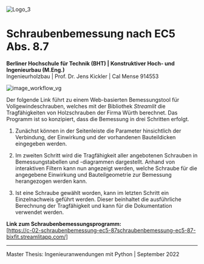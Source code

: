 ![Logo_3](https://user-images.githubusercontent.com/104301991/191497550-89374a19-1686-468f-b351-b216a7b07fea.png)


# Schraubenbemessung nach EC5 Abs. 8.7
**Berliner Hochschule für Technik (BHT) | Konstruktiver Hoch- und Ingenieurbau (M.Eng.)** <br>
Ingenieurholzbau | Prof. Dr. Jens Kickler | Cal Mense 914553 <br>

![image_workflow_vg](https://user-images.githubusercontent.com/104301991/191503357-be3cdd22-543a-4be1-bdac-a882e1b201c0.png)

Der folgende Link führt zu einem Web-basierten Bemessungstool für Vollgewindeschrauben, welches mit der Bibliothek *Streamlit* die Tragfähigkeiten von Holzschrauben der Firma Würth berechnet. Das Programm ist so konzipiert, dass die Bemessung in drei Schritten erfolgt.

1)	Zunächst können in der Seitenleiste die Parameter hinsichtlich der Verbindung, der Einwirkung und der vorhandenen Bauteildicken eingegeben werden.

2)	Im zweiten Schritt wird die Tragfähigkeit aller angebotenen Schrauben in Bemessungstabellen und -diagrammen dargestellt. Anhand von interaktiven Filtern kann nun angezeigt werden, welche Schraube für die angegebene Einwirkung und Bauteilgeometrie zur Bemessung herangezogen werden kann.

3)	Ist eine Schraube gewählt worden, kann im letzten Schritt ein Einzelnachweis geführt werden. Dieser beinhaltet die ausführliche Berechnung der Tragfähigkeit und kann für die Dokumentation verwendet werden.

**Link zum Schraubenbemessungsprogramm:** <br>
[https://c-02-schraubenbemessung-ec5-87schraubenbemessung-ec5-87-bixfit.streamlitapp.com/]

---
Master Thesis: Ingenieuranwendungen mit Python | September 2022
